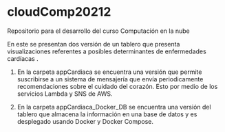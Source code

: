 # cloudComp20212
Repositorio para el desarrollo del curso Computación en la nube

En este se presentan dos versión de un tablero que presenta visualizaciones referentes a posibles determinantes de enfermedades cardíacas .

1. En la carpeta appCardiaca se encuentra una versión que permite suscribirse a un sistema de mensajería que envía periodicamente recomendaciones sobre el cuidado del corazón. Esto por medio de los servicios Lambda y SNS de AWS.

2. En la carpeta appCardiaca_Docker_DB se encuentra una versión del tablero que almacena la información en una base de datos y es desplegado usando Docker y Docker Compose.
